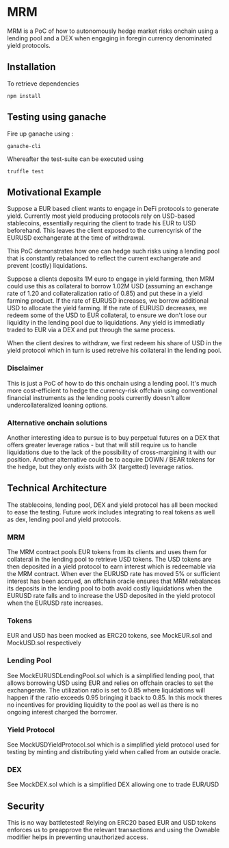 # MRM
MRM is a PoC of how to autonomously hedge market risks onchain using a lending pool and a DEX when engaging in foregin currency denominated yield protocols.

## Installation
To retrieve dependencies 
```
npm install
```

## Testing using ganache
Fire up ganache using :
```
ganache-cli
```
Whereafter the test-suite can be executed using
```
truffle test
```

## Motivational Example
Suppose a EUR based client wants to engage in DeFi protocols to generate yield. Currently most yield producing protocols rely on USD-based stablecoins, essentially requiring the client to trade his EUR to USD beforehand. This leaves the client exposed to the currencyrisk of the EURUSD exchangerate at the time of withdrawal.
 
This PoC demonstrates how one can hedge such risks using a lending pool that is constantly rebalanced to reflect the current exchangerate and prevent (costly) liquidations. 

Suppose a clients deposits 1M euro to engage in yield farming, then MRM could use this as collateral to borrow 1.02M USD (assuming an exchange rate of 1.20 and collateralization ratio of 0.85) and put these in a yield farming product. If the rate of EURUSD increases, we borrow additional USD to allocate the yield farming. If the rate of EURUSD decreases, we redeem some of the USD to EUR collateral, to ensure we don't lose our liquidity in the lending pool due to liquidations. Any yield is immediatly traded to EUR via a DEX and put through the same process.

When the client desires to withdraw, we first redeem his share of USD in the yield protocol which in turn is used retreive his collateral in the lending pool. 

### Disclaimer
This is just a PoC of how to do this onchain using a lending pool. It's much more cost-efficient to hedge the currency-risk offchain using conventional financial instruments as the lending pools currently doesn't allow undercollateralized loaning options. 

### Alternative onchain solutions
Another interesting idea to pursue is to buy perpetual futures on a DEX that offers greater leverage ratios - but that will still require us to handle liquidations due to the lack of the possibility of cross-margining it with our position. Another alternative could be to acquire DOWN / BEAR tokens for the hedge, but they only exists with 3X (targetted) leverage ratios.

## Technical Architecture
The stablecoins, lending pool, DEX and yield protocol has all been mocked to ease the testing. Future work includes integrating to real tokens as well as dex, lending pool and yield protocols.

### MRM
The MRM contract pools EUR tokens from its clients and uses them for collateral in the lending pool to retrieve USD tokens. The USD tokens are then deposited in a yield protocol to earn interest which is redeemable via the MRM contract. When ever the EURUSD rate has moved 5% or sufficient interest has been accrued, an offchain oracle ensures that MRM rebalances its deposits in the lending pool to both avoid costly liquidations when the EURUSD rate falls and to increase the USD deposited in the yield protocol when the EURUSD rate increases.   

### Tokens
EUR and USD has been mocked as ERC20 tokens, see MockEUR.sol and MockUSD.sol respectively

### Lending Pool
See MockEURUSDLendingPool.sol which is a simplified lending pool, that allows borrowing USD using EUR and relies on offchain oracles to set the exchangerate.
The utilization ratio is set to 0.85 where liquidations will happen if the ratio exceeds 0.95 bringing it back to 0.85. In this mock theres no incentives for providing liquidity to the pool as well as there is no ongoing interest charged the borrower.

### Yield Protocol
See MockUSDYieldProtocol.sol which is a simplified yield protocol used for testing by minting and distributing yield when called from an outside oracle.

### DEX
See MockDEX.sol which is a simplified DEX allowing one to trade EUR/USD

## Security
This is no way battletested!
Relying on ERC20 based EUR and USD tokens enforces us to preapprove the relevant transactions and using the Ownable modifier helps in preventing unauthorized access.
